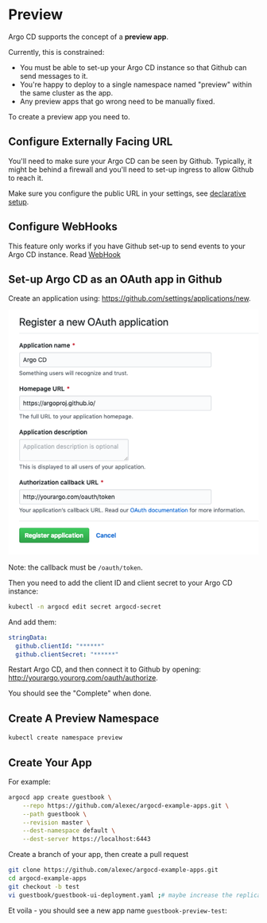 # Preview

Argo CD supports the concept of a **preview app**. 

Currently, this is constrained:

* You must be able to set-up your Argo CD instance so that Github can send messages to it.
* You're happy to deploy to a single namespace named "preview" within the same cluster as the app.
* Any preview apps that go wrong need to be manually fixed.  

To create a preview app you need to.

## Configure Externally Facing URL

You'll need to make sure your Argo CD can be seen by Github. Typically, it might be behind a firewall and you'll need to set-up ingress to allow Github to reach it.

Make sure you configure the public URL in your settings, see [declarative setup](declarative-setup.md).

## Configure WebHooks

This feature only works if you have Github set-up to send events to your Argo CD instance. Read [WebHook](webhook.md)

## Set-up Argo CD as an OAuth app in Github

Create an application using: https://github.com/settings/applications/new.

![Register Github Ap](assets/register-github-app.png)

Note: the callback must be `/oauth/token`.

Then you need to add the client ID and client secret to your Argo CD instance:

~~~bash
kubectl -n argocd edit secret argocd-secret
~~~

And add them:

~~~yaml
stringData: 
  github.clientId: "******"
  github.clientSecret: "******"
~~~

Restart Argo CD, and then connect it to Github by opening: http://yourargo.yourorg.com/oauth/authorize.

You should see the "Complete" when done.

## Create A Preview Namespace

~~~bash
kubectl create namespace preview
~~~

## Create Your App

For example:

~~~bash
argocd app create guestbook \
    --repo https://github.com/alexec/argocd-example-apps.git \
    --path guestbook \
    --revision master \
    --dest-namespace default \
    --dest-server https://localhost:6443
~~~

Create a branch of your app, then create a pull request

~~~bash
git clone https://github.com/alexec/argocd-example-apps.git
cd argocd-example-apps
git checkout -b test
vi guestbook/guestbook-ui-deployment.yaml ;# maybe increase the replicas
~~~

Et voila - you should see a new app name `guestbook-preview-test`: 
